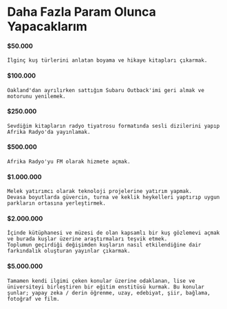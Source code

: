 # Daha Fazla Param Olunca Yapacaklarım

#### $50.000

    İlginç kuş türlerini anlatan boyama ve hikaye kitapları çıkarmak.

#### $100.000

    Oakland'dan ayrılırken sattığım Subaru Outback'imi geri almak ve motorunu yenilemek.

#### $250.000

    Sevdiğim kitapların radyo tiyatrosu formatında sesli dizilerini yapıp Afrika Radyo'da yayınlamak.

#### $500.000

    Afrika Radyo'yu FM olarak hizmete açmak.

#### $1.000.000

    Melek yatırımcı olarak teknoloji projelerine yatırım yapmak.
    Devasa boyutlarda güvercin, turna ve keklik heykelleri yaptırıp uygun parkların ortasına yerleştirmek.

#### $2.000.000

    İçinde kütüphanesi ve müzesi de olan kapsamlı bir kuş gözlemevi açmak ve burada kuşlar üzerine araştırmaları teşvik etmek.
    Toplumun geçirdiği değişimden kuşların nasıl etkilendiğine dair farkındalık oluşturan yayınlar çıkarmak.

#### $5.000.000

    Tamamen kendi ilgimi çeken konular üzerine odaklanan, lise ve üniversiteyi birleştiren bir eğitim enstitüsü kurmak. Bu konular şunlar; yapay zeka / derin öğrenme, uzay, edebiyat, şiir, bağlama, fotoğraf ve film.
